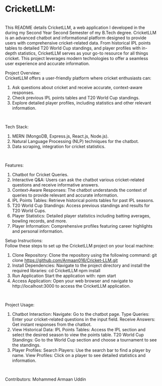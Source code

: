 # CricketLLM: 
<br>
This README details CricketLLM, a web application I developed in the during my Second Year Second Semester of my B.Tech degree.
CricketLLM is an advanced chatbot and informational platform designed to provide users with comprehensive cricket-related data. From historical IPL points tables to detailed T20 World Cup standings, and player profiles with in-depth statistics, CricketLLM serves as your go-to resource for all things cricket. This project leverages modern technologies to offer a seamless user experience and accurate information.

Project Overview:
<br>
CricketLLM offers a user-friendly platform where cricket enthusiasts can:
<br>
1. Ask questions about cricket and receive accurate, context-aware responses.<br>
2. Check previous IPL points tables and T20 World Cup standings.<br>
3. Explore detailed player profiles, including statistics and other relevant information.
<br>

Tech Stack:
<br>
1. MERN (MongoDB, Express.js, React.js, Node.js).<br>
2. Natural Language Processing (NLP) techniques for the chatbot.<br>
3. Data scraping, integration for cricket statistics.<br>
<br>

Features: <br>
1. Chatbot for Cricket Queries.<br>
2. Interactive Q&A: Users can ask the chatbot various cricket-related questions and receive informative answers.<br>
3. Context-Aware Responses: The chatbot understands the context of queries to provide relevant and accurate information.<br>
4. IPL Points Tables: Retrieve historical points tables for past IPL seasons.<br>
5. T20 World Cup Standings: Access previous standings and results for T20 World Cups.<br>
6. Player Statistics: Detailed player statistics including batting averages, bowling records, and more.<br>
7. Player Information: Comprehensive profiles featuring career highlights and personal information.<br>

Setup Instructions:<br>
Follow these steps to set up the CricketLLM project on your local machine:<br>
1. Clone Repository: Clone the repository using the following command: git clone https://github.com/Armaan016/Cricket-LLM.git
2. Install Dependencies:
Navigate to the project directory and install the required libraries: 
cd CricketLLM
npm install
3. Run Application
Start the application with: npm start
4. Access Application:
Open your web browser and navigate to http://localhost:3000 to access the CricketLLM application.
<br>

Project Usage: <br>
1. Chatbot Interaction:
Navigate: Go to the chatbot page.
Type Queries: Enter your cricket-related questions in the input field.
Receive Answers: Get instant responses from the chatbot.
2. View Historical Data:
IPL Points Tables: Access the IPL section and select the desired season to view the points table.
T20 World Cup Standings: Go to the World Cup section and choose a tournament to see the standings.
3. Player Profiles:
Search Players: Use the search bar to find a player by name.
View Profiles: Click on a player to see detailed statistics and information.
<br>

Contributors: Mohammed Armaan Uddin  
